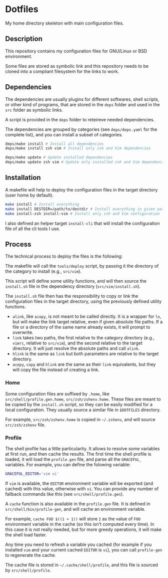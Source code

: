 Dotfiles
========

My home directory skeleton with main configuration files.

Description
-----------

This repository contains my configuration files for GNU/Linux or BSD
environment.

Some files are stored as symbolic link and this repository needs to be cloned
into a compliant filesystem for the links to work.

Dependencies
------------

The dependencies are usually plugins for different softwares, shell
scripts, or other kind of programs, that are stored in the `deps` folder
and used in the `src` folder as symbolic links.

A script is provided in the `deps` folder to reteireve needed dependencies.

The dependencies are grouped by categories (see `deps/deps.yaml` for the
complete list), and you can install a subset of categories.

```sh
deps/make install # Install all dependencies
deps/make install zsh vim # Install only zsh and Vim dependencies

deps/make update # Update installed dependencies
deps/make update zsh vim # Update only installed zsh and Vim dependencies
```

Installation
------------

A makefile will help to deploy the configuration files in the target
directory (user home by default).

```sh
make install # Install everything
make install DESTDIR=/path/to/destdir # Install everything in given path
make install-zsh install-vim # Install only zsh and Vim configuration
```

I also defined an helper target `install-cli` that will install the
configuration file of all the cli tools I use.

Process
-------

The technical process to deploy the files is the following:

The makefile will call the `tools/deploy` script, by passing it the
directory of the category to install (e.g., `src/vim`).

This script will define some utility functions, and will then source
the `install.sh` file in the dependency directory (`src/vim/install.sh`).

The `install.sh` file then has the responsibility to copy or link the
configuration files in the target directory, using the previously defined
utility functions.

* `alink`, like `acopy`, is not meant to be called directly. It is a wrapper
  for `ln`, but will make the link target relative, even if given absolute
  file paths. If a file or a directory of the same name already exists,
  it will prompt to overwrite.
* `link` takes two paths, the first relative to the category directory
  (e.g., `vimrc`, relative to `src/vim`), and the second relative to the
  target directory. It will just resolve the absolute paths and call `alink`.
* `hlink` is the same as `link` but both parameters are relative to the
  target directory.
* `acopy`, `copy` and `hlink` are the same as their `link` equivalents, but
  they will copy the file instead of creating a link.

### Home

Some configuration files are suffixed by `.home`, like
`src/shell/profile.gen.home`, `src/zsh/zshenv.home`. These files are
meant to be copied by the `install.sh` script, so they can be easily
modified for a local configuration. They usually source a similar
file in `$DOTFILES` directory.

For example, `src/zsh/zshenv.home` is copied in `~/.zshenv`, and will
source `src/zsh/zshenv` file.

### Profile

The shell profile has a little particularity. It allows to resolve some
variables at first run, and then cache the results. The first time the
shell profile is loaded, it will load the `profile.gen` file, and parse all
the `GRACEFUL_` variables. For example, you can define the folowing variable:

```sh
GRACEFUL_EDITOR='vim vi'
```

If `vim` is available, the `EDITOR` environment variable will be exported
(and cached) with this value, otherwise with `vi`. You can provide
any number of fallback commands like this (see `src/shell/profile.gen`).

A `cache` function is also available in the `profile.gen` file. It is
defined in `src/shell/bin/profile-gen`, and will cache an environment
variable.

For example, `cache FOO $((1 + 1))` will store `2` as the value of `FOO`
environment variable in the cache (so this isn't computed every time).
In this case it is not really needed, but for more greedy operations, it
will make the shell load faster.

Any time you need to refresh a variable you cached (for example if you
installed `vim` and your current cached `EDITOR` is `vi`), you can
call `profile-gen` to regenerate the cache.

The cache file is stored in `~/.cache/shell/profile`, and this file is
sourced by `src/shell/profile`.
